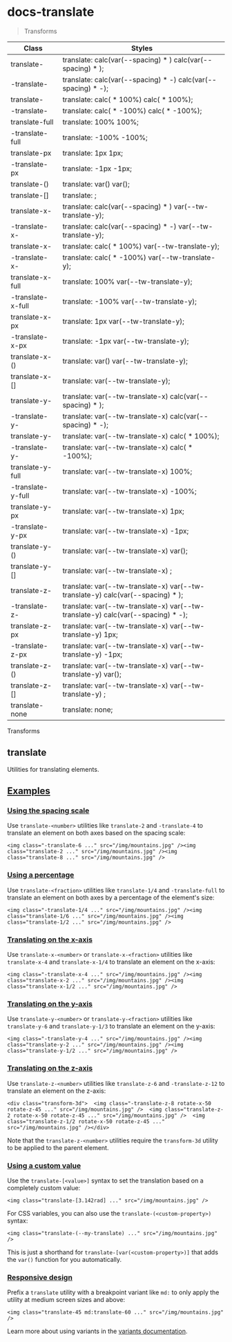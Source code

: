 # docs-translate

> Transforms

| Class                           | Styles                                                                                   |
| ------------------------------- | ---------------------------------------------------------------------------------------- |
| translate-<number>              | translate: calc(var(--spacing) * <number>) calc(var(--spacing) * <number>);              |
| -translate-<number>             | translate: calc(var(--spacing) * -<number>) calc(var(--spacing) * -<number>);            |
| translate-<fraction>            | translate: calc(<fraction> * 100%) calc(<fraction> * 100%);                              |
| -translate-<fraction>           | translate: calc(<fraction> * -100%) calc(<fraction> * -100%);                            |
| translate-full                  | translate: 100% 100%;                                                                    |
| -translate-full                 | translate: -100% -100%;                                                                  |
| translate-px                    | translate: 1px 1px;                                                                      |
| -translate-px                   | translate: -1px -1px;                                                                    |
| translate-(<custom-property>)   | translate: var(<custom-property>) var(<custom-property>);                                |
| translate-[<value>]             | translate: <value> <value>;                                                              |
| translate-x-<number>            | translate: calc(var(--spacing) * <number>) var(--tw-translate-y);                        |
| -translate-x-<number>           | translate: calc(var(--spacing) * -<number>) var(--tw-translate-y);                       |
| translate-x-<fraction>          | translate: calc(<fraction> * 100%) var(--tw-translate-y);                                |
| -translate-x-<fraction>         | translate: calc(<fraction> * -100%) var(--tw-translate-y);                               |
| translate-x-full                | translate: 100% var(--tw-translate-y);                                                   |
| -translate-x-full               | translate: -100% var(--tw-translate-y);                                                  |
| translate-x-px                  | translate: 1px var(--tw-translate-y);                                                    |
| -translate-x-px                 | translate: -1px var(--tw-translate-y);                                                   |
| translate-x-(<custom-property>) | translate: var(<custom-property>) var(--tw-translate-y);                                 |
| translate-x-[<value>]           | translate: <value> var(--tw-translate-y);                                                |
| translate-y-<number>            | translate: var(--tw-translate-x) calc(var(--spacing) * <number>);                        |
| -translate-y-<number>           | translate: var(--tw-translate-x) calc(var(--spacing) * -<number>);                       |
| translate-y-<fraction>          | translate: var(--tw-translate-x) calc(<fraction> * 100%);                                |
| -translate-y-<fraction>         | translate: var(--tw-translate-x) calc(<fraction> * -100%);                               |
| translate-y-full                | translate: var(--tw-translate-x) 100%;                                                   |
| -translate-y-full               | translate: var(--tw-translate-x) -100%;                                                  |
| translate-y-px                  | translate: var(--tw-translate-x) 1px;                                                    |
| -translate-y-px                 | translate: var(--tw-translate-x) -1px;                                                   |
| translate-y-(<custom-property>) | translate: var(--tw-translate-x) var(<custom-property>);                                 |
| translate-y-[<value>]           | translate: var(--tw-translate-x) <value>;                                                |
| translate-z-<number>            | translate: var(--tw-translate-x) var(--tw-translate-y) calc(var(--spacing) * <number>);  |
| -translate-z-<number>           | translate: var(--tw-translate-x) var(--tw-translate-y) calc(var(--spacing) * -<number>); |
| translate-z-px                  | translate: var(--tw-translate-x) var(--tw-translate-y) 1px;                              |
| -translate-z-px                 | translate: var(--tw-translate-x) var(--tw-translate-y) -1px;                             |
| translate-z-(<custom-property>) | translate: var(--tw-translate-x) var(--tw-translate-y) var(<custom-property>);           |
| translate-z-[<value>]           | translate: var(--tw-translate-x) var(--tw-translate-y) <value>;                          |
| translate-none                  | translate: none;                                                                         |

Transforms

## translate

Utilities for translating elements.

## [Examples](#examples)

### [Using the spacing scale](#using-the-spacing-scale)

Use `translate-<number>` utilities like `translate-2` and `-translate-4` to translate an element on both axes based on the spacing scale:

    <img class="-translate-6 ..." src="/img/mountains.jpg" /><img class="translate-2 ..." src="/img/mountains.jpg" /><img class="translate-8 ..." src="/img/mountains.jpg" />

### [Using a percentage](#using-a-percentage)

Use `translate-<fraction>` utilities like `translate-1/4` and `-translate-full` to translate an element on both axes by a percentage of the element's size:

    <img class="-translate-1/4 ..." src="/img/mountains.jpg" /><img class="translate-1/6 ..." src="/img/mountains.jpg" /><img class="translate-1/2 ..." src="/img/mountains.jpg" />

### [Translating on the x-axis](#translating-on-the-x-axis)

Use `translate-x-<number>` or `translate-x-<fraction>` utilities like `translate-x-4` and `translate-x-1/4` to translate an element on the x-axis:

    <img class="-translate-x-4 ..." src="/img/mountains.jpg" /><img class="translate-x-2 ..." src="/img/mountains.jpg" /><img class="translate-x-1/2 ..." src="/img/mountains.jpg" />

### [Translating on the y-axis](#translating-on-the-y-axis)

Use `translate-y-<number>` or `translate-y-<fraction>` utilities like `translate-y-6` and `translate-y-1/3` to translate an element on the y-axis:

    <img class="-translate-y-4 ..." src="/img/mountains.jpg" /><img class="translate-y-2 ..." src="/img/mountains.jpg" /><img class="translate-y-1/2 ..." src="/img/mountains.jpg" />

### [Translating on the z-axis](#translating-on-the-z-axis)

Use `translate-z-<number>` utilities like `translate-z-6` and `-translate-z-12` to translate an element on the z-axis:

    <div class="transform-3d">  <img class="-translate-z-8 rotate-x-50 rotate-z-45 ..." src="/img/mountains.jpg" />  <img class="translate-z-2 rotate-x-50 rotate-z-45 ..." src="/img/mountains.jpg" />  <img class="translate-z-1/2 rotate-x-50 rotate-z-45 ..." src="/img/mountains.jpg" /></div>

Note that the `translate-z-<number>` utilities require the `transform-3d` utility to be applied to the parent element.

### [Using a custom value](#using-a-custom-value)

Use the `translate-[<value>]` syntax to set the translation based on a completely custom value:

    <img class="translate-[3.142rad] ..." src="/img/mountains.jpg" />

For CSS variables, you can also use the `translate-(<custom-property>)` syntax:

    <img class="translate-(--my-translate) ..." src="/img/mountains.jpg" />

This is just a shorthand for `translate-[var(<custom-property>)]` that adds the `var()` function for you automatically.

### [Responsive design](#responsive-design)

Prefix a `translate` utility with a breakpoint variant like `md:` to only apply the utility at medium screen sizes and above:

    <img class="translate-45 md:translate-60 ..." src="/img/mountains.jpg" />

Learn more about using variants in the [variants documentation](/docs/hover-focus-and-other-states).
